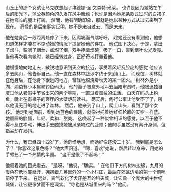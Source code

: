山丘上的那个女孩让马克联想起了埃德娜·圣·文森特·米莱。
也许是因为她站在午后的阳光下，蒲公英颜色的头发在风中舞动；也许是因为她那条款式过时的白裙子在她修长的腿上打转。
然而，他有明确印象，那就是她以某种方式从过去来到了现在。
奇怪的是后来事实证明，她不是来自过去，而是未来。

他在她身后一段距离处停了下来，因爬坡而气喘吁吁。
趁她还没有看到他，他想知道怎样才能在不惊动她的情况下提醒她他的存在。
他试图下决心，于是，拿出了烟斗，装满了烟丝，点燃了烟，双手捧着烟碗，吸了一口，直到烟叶火光发亮。
当他再次看向她时，她已经转过身，正好奇地打量着他。

他慢慢地向她走去，敏锐地意识到天空的接近，享受着风轻抚脸庞的感觉
他应该多去爬山，他告诉自己。他一直在森林中跋涉才终于来到山上。
而现在，树林就在他身后，在他身下很远的地方，轻轻地燃烧着秋天的第一团火。
树林外是小湖，湖边有小木屋和钓鱼码头。
他的妻子被意外地叫去当陪审员时，他被迫独自度过他从暑假中节省出来的两个星期，一直过着孤独的生活。
白天在码头上钓鱼，晚上在有椽子的客厅的大壁炉前读书。
两天后，例行公事让他受不了了，所以他漫无目的地走进了森林。
然后，他来到了山上，爬上山头，看到了那个女孩。
他走到她面前，看到她蓝色的眼睛，就像衬托着她纤细轮廓的天空一样蓝。
她圆圆的脸蛋，年轻、柔和、甜美。
这唤起了一种似曾相识的感觉，以至于他不得不忍住冲动，伸出手去触摸她被风亲吻过的脸颊；他的手虽然没有离开身侧，但指尖却在发抖。

为什么，我已经四十四岁了，他奇怪地想，而她好像还没二十岁。
我到底是怎么了？
"你喜欢这景色吗？"他大声问道。
"嗯，喜欢"她说，然后转过身来，用她的手臂扫了一个热情的半圆。
"这不是很了不起吗！"

他顺着她的目光看去。
"是呀，"他说，"确实。" 在他们下方的树林边缘，九月的暖色在低地蔓延开，拥抱着几英里外的一个小村庄，最后在郊区边境的第一个前哨前停了下来。
在远处，雾气软化了犬牙差互的科夫城，让它像一个庞大的中世纪城堡，让它更像梦而不是现实。
"你也是从城里来的吗？"他问。
